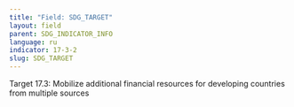 ```yaml
---
title: "Field: SDG_TARGET"
layout: field
parent: SDG_INDICATOR_INFO
language: ru
indicator: 17-3-2
slug: SDG_TARGET
---
```

Target 17.3: Mobilize additional financial resources for developing countries from multiple sources